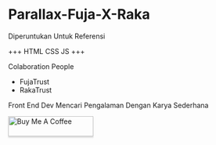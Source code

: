 # Parallax-Fuja-X-Raka
Diperuntukan Untuk Referensi

+++ HTML CSS JS +++

Colaboration People
- FujaTrust
- RakaTrust


Front End Dev Mencari Pengalaman Dengan Karya Sederhana 

<a href="https://www.buymeacoffee.com/gbraad" target="_blank"><img src="https://www.buymeacoffee.com/assets/img/custom_images/orange_img.png" alt="Buy Me A Coffee" style="height: 41px !important;width: 174px !important;box-shadow: 0px 3px 2px 0px rgba(190, 190, 190, 0.5) !important;-webkit-box-shadow: 0px 3px 2px 0px rgba(190, 190, 190, 0.5) !important;" ></a>
